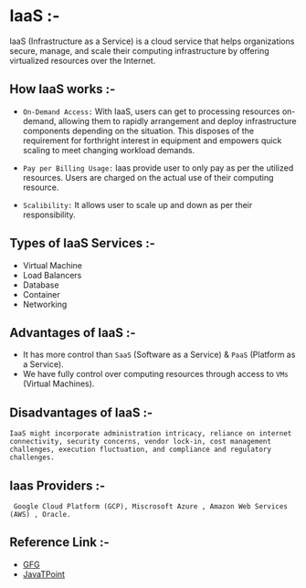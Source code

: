 # IaaS :-

IaaS (Infrastructure as a Service) is a cloud service that helps organizations secure, manage, and scale their computing infrastructure by offering virtualized resources over the Internet.

## How IaaS works :-

- `On-Demand Access:`
  With IaaS, users can get to processing resources on-demand, allowing them to rapidly arrangement and deploy infrastructure components depending on the situation. This disposes of the requirement for forthright interest in equipment and empowers quick scaling to meet changing workload demands.

- `Pay per Billing Usage:`
  Iaas provide user to only pay as per the utilized resources. Users are charged on the actual use of their computing resource.

- `Scalibility:`
  It allows user to scale up and down as per their responsibility.

## Types of IaaS Services :-

- Virtual Machine
- Load Balancers
- Database
- Container
- Networking

## Advantages of IaaS :-

- It has more control than `SaaS` (Software as a Service) & `PaaS` (Platform as a Service).
- We have fully control over computing resources through access to `VMs` (Virtual Machines).

## Disadvantages of IaaS :-

    IaaS might incorporate administration intricacy, reliance on internet connectivity, security concerns, vendor lock-in, cost management challenges, execution fluctuation, and compliance and regulatory challenges.

## Iaas Providers :-

     Google Cloud Platform (GCP), Miscrosoft Azure , Amazon Web Services (AWS) , Oracle.

## Reference Link :-

- [GFG]("https://www.geeksforgeeks.org/infrastructure-as-a-service-iaas/")
- [JavaTPoint]("https://www.javatpoint.com/infrastructure-as-a-service")
